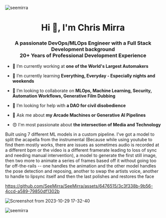<p align="left"> <img src="https://komarev.com/ghpvc/?username=seemirra&label=Profile%20views" alt="seemirra" /> </p>
<h1 align="center">Hi 👋, I'm Chris Mirra</h1>
<h3 align="center">A passionate DevOps/MLOps Engineer with a Full Stack Development background<br />20+ Years of Professional Development Experience</h3>



- 🔭 I’m currently working at **one of the World's Largest Automakers**

- 🌱 I’m currently learning **Everything, Everyday - Especially nights and weekends**

- 👯 I’m looking to collaborate on **MLOps, Machine Learning, Security, Automation Workflows, Generative Film Dubbing**

- 🤝 I’m looking for help with **a DAO for civil disobedience**

- 💬 Ask me about **my Arcade Machines or Generative AI Pipelines**

- 😍 I'm most passionate about **the intersection of Media and Technology**

Built using 7 different ML models in a custom pipeline.
I've got a model to split the acapella from the instrumental (Because while using youtube to find them mostly works, there are issues as sometimes audio is recorded at a different bpm or the video is a different framerate leading to loss of sync and needing manual intervention), a model to generate the first still image, then two more to animate a series of frames based off it without going too far off-the-rails -- one handles the animation and the other model handles the pose detection and reposing, another to swap the artists voice, another to handle to lipsync itself and then the last polishes and restores the face

https://github.com/SeeMirra/SeeMirra/assets/6476515/3c3f338b-9b56-4ccd-a589-79850df1302b



![Screenshot from 2023-10-29 17-32-40](https://github.com/SeeMirra/SeeMirra/assets/6476515/d4ccba53-3229-4228-9de5-eddb0a28da5c)





<p><img align="left" src="https://github-readme-stats.vercel.app/api/top-langs?username=seemirra&show_icons=true&locale=en&layout=compact" alt="seemirra" /></p>
